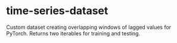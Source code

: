 # time-series-dataset
Custom dataset creating overlapping windows of lagged values for PyTorch. Returns two iterables for training and testing.
